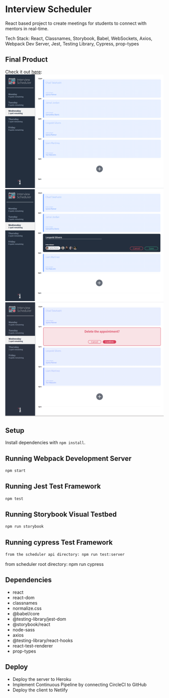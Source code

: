 # Interview Scheduler

React based project to create meetings for students to connect with mentors in real-time.

Tech Stack: React, Classnames, Storybook,
Babel, WebSockets, Axios, Webpack Dev Server, Jest, Testing Library, Cypress, prop-types

## Final Product

Check it out [here](https://quizzical-heyrovsky-2b1ec0.netlify.app/):
!["screenshot of scheduler home page"](https://github.com/Marwa7246/scheduler/blob/master/docs/scheuler_home.png?raw=true)
!["screenshot of editing/creating appointment"](https://github.com/Marwa7246/scheduler/blob/master/docs/editing-appointment.png?raw=true)
!["screenshot of deleting appointment"](https://github.com/Marwa7246/scheduler/blob/master/docs/deleting-appointment.png?raw=true)

## Setup

Install dependencies with `npm install`.

## Running Webpack Development Server

```sh
npm start
```

## Running Jest Test Framework

```sh
npm test
```

## Running Storybook Visual Testbed

```sh
npm run storybook
```

## Running cypress Test Framework

```sh
from the scheduler api directory: npm run test:server
```

from scheduler root directory: npm run cypress

## Dependencies

- react
- react-dom
- classnames
- normalize.css
- @babel/core
- @testing-library/jest-dom
- @storybook/react
- node-sass
- axios
- @testing-library/react-hooks
- react-test-renderer
- prop-types

## Deploy

- Deploy the server to Heroku
- Implement Continuous Pipeline by connecting CircleCI to GitHub
- Deploy the client to Netlify
